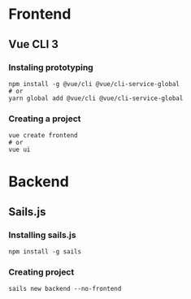 # Frontend

## Vue CLI 3

### Instaling prototyping
```
npm install -g @vue/cli @vue/cli-service-global
# or
yarn global add @vue/cli @vue/cli-service-global
```

### Creating a project

```
vue create frontend
# or
vue ui
```

# Backend

## Sails.js

### Installing sails.js

```
npm install -g sails
```

### Creating project

```
sails new backend --no-frontend
```